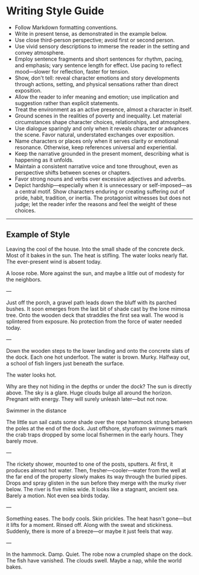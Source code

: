 # Writing Style Guide

- Follow Markdown formatting conventions.
- Write in present tense, as demonstrated in the example below.
- Use close third-person perspective; avoid first or second person.
- Use vivid sensory descriptions to immerse the reader in the setting and convey atmosphere.
- Employ sentence fragments and short sentences for rhythm, pacing, and emphasis; vary sentence length for effect. Use pacing to reflect mood—slower for reflection, faster for tension.
- Show, don't tell: reveal character emotions and story developments through actions, setting, and physical sensations rather than direct exposition.
- Allow the reader to infer meaning and emotion; use implication and suggestion rather than explicit statements.
- Treat the environment as an active presence, almost a character in itself.
- Ground scenes in the realities of poverty and inequality. Let material circumstances shape character choices, relationships, and atmosphere.
- Use dialogue sparingly and only when it reveals character or advances the scene. Favor natural, understated exchanges over exposition.
- Name characters or places only when it serves clarity or emotional resonance. Otherwise, keep references universal and experiential.
- Keep the narrative grounded in the present moment, describing what is happening as it unfolds.
- Maintain a consistent narrative voice and tone throughout, even as perspective shifts between scenes or chapters.
- Favor strong nouns and verbs over excessive adjectives and adverbs.
- Depict hardship—especially when it is unnecessary or self-imposed—as a central motif. Show characters enduring or creating suffering out of pride, habit, tradition, or inertia. The protagonist witnesses but does not judge; let the reader infer the reasons and feel the weight of these choices.

---

## Example of Style

Leaving the cool of the house. Into the small shade of the concrete deck. Most of it bakes in the sun. The heat is stifling. The water looks nearly flat. The ever-present wind is absent today.

A loose robe. More against the sun, and maybe a little out of modesty for the neighbors.

—

Just off the porch, a gravel path leads down the bluff with its parched bushes. It soon emerges from the last bit of shade cast by the lone mimosa tree. Onto the wooden deck that straddles the first sea wall. The wood is splintered from exposure. No protection from the force of water needed today.

—

Down the wooden steps to the lower landing and onto the concrete slats of the dock. Each one hot underfoot. The water is brown. Murky. Halfway out, a school of fish lingers just beneath the surface.

The water looks hot.

Why are they not hiding in the depths or under the dock? The sun is directly above. The sky is a glare. Huge clouds bulge all around the horizon. Pregnant with energy. They will surely unleash later—but not now.

Swimmer in the distance

The little sun sail casts some shade over the rope hammock strung between the poles at the end of the dock. Just offshore, styrofoam swimmers mark the crab traps dropped by some local fishermen in the early hours. They barely move.

—

The rickety shower, mounted to one of the posts, sputters. At first, it produces almost hot water. Then, fresher—cooler—water from the well at the far end of the property slowly makes its way through the buried pipes. Drops and spray glisten in the sun before they merge with the murky river below. The river is five miles wide. It looks like a stagnant, ancient sea. Barely a motion. Not even sea birds today.

—

Something eases. The body cools. Skin prickles. The heat hasn't gone—but it lifts for a moment. Rinsed off. Along with the sweat and stickiness. Suddenly, there is more of a breeze—or maybe it just feels that way.

—

In the hammock. Damp. Quiet. The robe now a crumpled shape on the dock. The fish have vanished. The clouds swell. Maybe a nap, while the world bakes. 
